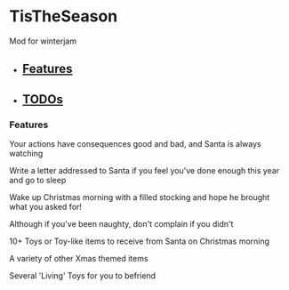 # TisTheSeason
Mod for winterjam


 - ## [Features](#features)
 - ## [TODOs](#todos)

### Features

Your actions have consequences good and bad, and Santa is always watching

Write a letter addressed to Santa if you feel you've done enough this year and go to sleep

Wake up Christmas morning with a filled stocking and hope he brought what you asked for!

Although if you've been naughty, don't complain if you didn't

10+ Toys or Toy-like items to receive from Santa on Christmas morning

A variety of other Xmas themed items

Several 'Living' Toys for you to befriend
